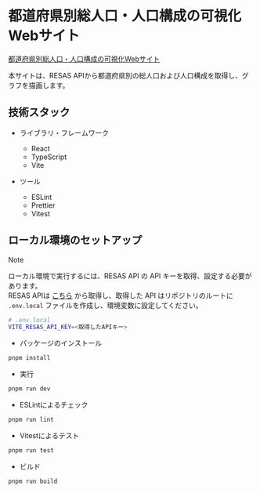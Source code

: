 # 都道府県別総人口・人口構成の可視化Webサイト

[都道府県別総人口・人口構成の可視化Webサイト](https://kazuya0202.github.io/frontend-yumemi/)

本サイトは、RESAS APIから都道府県別の総人口および人口構成を取得し、グラフを描画します。


## 技術スタック

- ライブラリ・フレームワーク
  - React
  - TypeScript
  - Vite

- ツール
  - ESLint
  - Prettier
  - Vitest


## ローカル環境のセットアップ

> [!note]
> ローカル環境で実行するには、RESAS API の API キーを取得、設定する必要があります。 \
> RESAS APIは [こちら](https://opendata.resas-portal.go.jp) から取得し、取得した API はリポジトリのルートに `.env.local` ファイルを作成し、環境変数に設定してください。
> ```sh
> # .env.local
> VITE_RESAS_API_KEY=<取得したAPIキー>
> ```

- パッケージのインストール

```sh
pnpm install
```

- 実行

```sh
pnpm run dev
```

- ESLintによるチェック

```sh
pnpm run lint
```

- Vitestによるテスト

```sh
pnpm run test
```

- ビルド

```sh
pnpm run build
```
